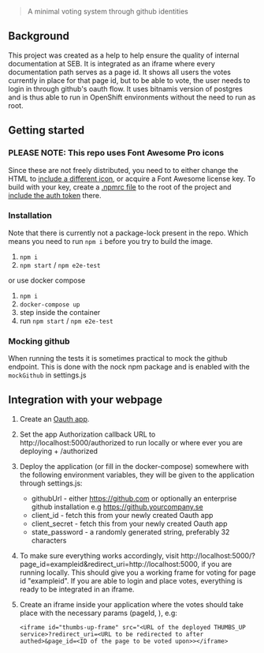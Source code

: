 > A minimal voting system through github identities

## Background

This project was created as a help to help ensure the quality of internal documentation at SEB. It is integrated as an iframe where every documentation path serves as a page id. It shows all users the votes currently in place for that page id, but to be able to vote, the user needs to login in through github's oauth flow. It uses bitnamis version of postgres and is thus able to run in OpenShift environments without the need to run as root.

## Getting started

### PLEASE NOTE: This repo uses Font Awesome Pro icons

Since these are not freely distributed, you need to to either change the HTML to [include a different icon](https://fontawesome.com/icons/thumbs-up), or acquire a Font Awesome license key. To build with your key, create a [.npmrc file](https://docs.npmjs.com/files/npmrc) to the root of the project and [include the auth token](https://docs.npmjs.com/using-private-packages-in-a-ci-cd-workflow#create-and-check-in-a-project-specific-npmrc-file) there.

### Installation

Note that there is currently not a package-lock present in the repo. Which means you need to run `npm i` before you try to build the image.

1. `npm i`
2. `npm start` / `npm e2e-test`

or use docker compose

1. `npm i`
2. `docker-compose up`
3. step inside the container
4. run `npm start` / `npm e2e-test`

### Mocking github

When running the tests it is sometimes practical to mock the github endpoint. This is done with the nock npm package and is enabled with the `mockGithub` in settings.js

## Integration with your webpage

1. Create an [Oauth app](https://developer.github.com/apps/building-oauth-apps/creating-an-oauth-app/).
2. Set the app Authorization callback URL to http://localhost:5000/authorized to run locally or where ever you are deploying + /authorized
3. Deploy the application (or fill in the docker-compose) somewhere with the following environment variables, they will be given to the application through settings.js:
   - githubUrl - either https://github.com or optionally an enterprise github installation e.g https://github.yourcompany.se
   - client_id - fetch this from your newly created Oauth app
   - client_secret - fetch this from your newly created Oauth app
   - state_password - a randomly generated string, preferably 32 characters
4. To make sure everything works accordingly, visit http://localhost:5000/?page_id=exampleid&redirect_uri=http://localhost:5000, if you are running locally. This should give you a working frame for voting for page id "exampleid". If you are able to login and place votes, everything is ready to be integrated in an iframe.
5. Create an iframe inside your application where the votes should take place with the necessary params (pageId, ), e.g:

   `<iframe id="thumbs-up-frame" src="<URL of the deployed THUMBS_UP service>?redirect_uri=<URL to be redirected to after authed>&page_id=<ID of the page to be voted upon>></iframe>`
